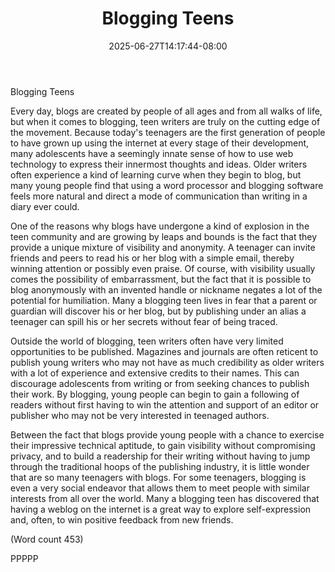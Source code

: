 ﻿---
title: "Blogging Teens"
date: 2025-06-27T14:17:44-08:00
description: "Blogging Tips for Web Success"
featured_image: "/images/Blogging.jpg"
tags: ["Blogging"]
---

Blogging Teens

Every day, blogs are created by people of all ages and
from all walks of life, but when it comes to blogging,
teen writers are truly on the cutting edge of the
movement. Because today's teenagers are the first
generation of people to have grown up using the
internet at every stage of their development, many
adolescents have a seemingly innate sense of how to use
web technology to express their innermost thoughts and
ideas. Older writers often experience a kind of learning
curve when they begin to blog, but many young people
find that using a word processor and blogging software
feels more natural and direct a mode of communication
than writing in a diary ever could. 

One of the reasons why blogs have undergone a kind of
explosion in the teen community and are growing by
leaps and bounds is the fact that they provide a unique
mixture of visibility and anonymity. A teenager can
invite friends and peers to read his or her blog with a
simple email, thereby winning attention or possibly
even praise. Of course, with visibility usually comes the
possibility of embarrassment, but the fact that it is
possible to blog anonymously with an invented handle
or nickname negates a lot of the potential for
humiliation. Many a blogging teen lives in fear that a
parent or guardian will discover his or her blog, but by
publishing under an alias a teenager can spill his or her
secrets without fear of being traced. 

Outside the world of blogging, teen writers often have
very limited opportunities to be published. Magazines
and journals are often reticent to publish young writers
who may not have as much credibility as older writers
with a lot of experience and extensive credits to their
names. This can discourage adolescents from writing or
from seeking chances to publish their work. By
blogging, young people can begin to gain a following of
readers without first having to win the attention and
support of an editor or publisher who may not be very
interested in teenaged authors. 

Between the fact that blogs provide young people with a
chance to exercise their impressive technical aptitude,
to gain visibility without compromising privacy, and to
build a readership for their writing without having to
jump through the traditional hoops of the publishing
industry, it is little wonder that are so many teenagers
with blogs. For some teenagers, blogging is even a very
social endeavor that allows them to meet people with
similar interests from all over the world. Many a
blogging teen has discovered that having a weblog on
the internet is a great way to explore self-expression
and, often, to win positive feedback from new friends. 

(Word count 453)

PPPPP

